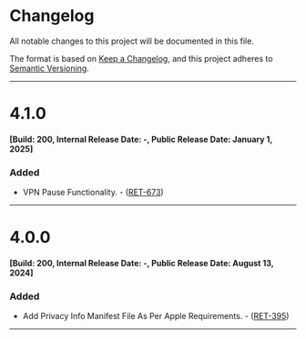 # Changelog

All notable changes to this project will be documented in this file.

The format is based on [Keep a Changelog](https://keepachangelog.com/en/1.0.0/), and this project
adheres to [Semantic Versioning](https://semver.org/spec/v2.0.0.html).
________________________________________________________________________________
# 4.1.0
#### [Build: 200, Internal Release Date: -, Public Release Date: January 1, 2025]

### Added
- VPN Pause Functionality. - ([RET-673](https://disrupt01.atlassian.net/browse/RET-673))

________________________________________________________________________________
# 4.0.0
#### [Build: 200, Internal Release Date: -, Public Release Date: August 13, 2024]

### Added
- Add Privacy Info Manifest File As Per Apple Requirements. - ([RET-395](https://disrupt01.atlassian.net/browse/RET-395))

________________________________________________________________________________
